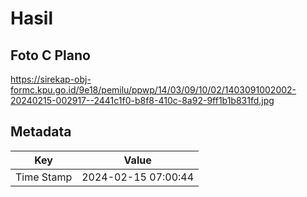 # Hasil

## Foto C Plano

https://sirekap-obj-formc.kpu.go.id/9e18/pemilu/ppwp/14/03/09/10/02/1403091002002-20240215-002917--2441c1f0-b8f8-410c-8a92-9ff1b1b831fd.jpg


## Metadata

| Key        | Value               |
| ---------- | ------------------- |
| Time Stamp | 2024-02-15 07:00:44 |



